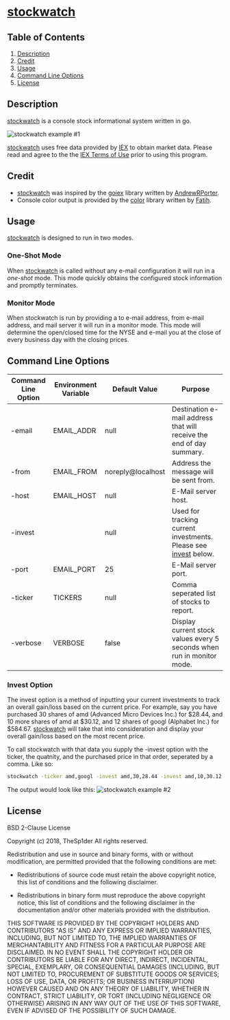 # [stockwatch](//github.com/TheSp1der/stockwatch)

## Table of Contents

1. [Description](#description)
2. [Credit](#credit)
3. [Usage](#usage)
4. [Command Line Options](#command-line-options)
4. [License](#license)

## Description

[stockwatch](//github.com/TheSp1der/stockwatch) is a console stock informational
system written in go.

![stockwatch example #1](https://raw.github.com/TheSp1der/stockwatch/master/readme-images/console-1.png)

[stockwatch](//github.com/TheSp1der/stockwatch) uses free data provided by
[IEX](//iextrading.com/developer/) to obtain market data. Please read and agree
to the the [IEX Terms of Use](//iextrading.com/api-exhibit-a/) prior to using this
program.

## Credit

* [stockwatch](//github.com/TheSp1der/stockwatch) was inspired by the
[goiex](//github.com/AndrewRPorter/goiex) library written by
[AndrewRPorter](//github.com/AndrewRPorter).
* Console color output is provided by the [color](//github.com/fatih/color) library
written by [Fatih](//github.com/fatih).

## Usage

[stockwatch](//github.com/TheSp1der/stockwatch) is designed to run in two modes.

### One-Shot Mode

When [stockwatch](//github.com/TheSp1der/stockwatch) is called without any e-mail
configuration it will run in a *one-shot* mode. This mode quickly obtains the
configured stock information and promptly terminates.

### Monitor Mode

When stockwatch is run by providing a to e-mail address, from e-mail address, and
mail server it will run in a monitor mode. This mode will determine the open/closed
time for the NYSE and e-mail you at the close of every business day with the closing
prices.

## Command Line Options

| Command Line Option | Environment Variable | Default Value     | Purpose |
|---------------------|----------------------|-------------------|---------|
| -email              | EMAIL_ADDR           | null              | Destination e-mail address that will receive the end of day summary. |
| -from               | EMAIL_FROM           | noreply@localhost | Address the message will be sent from. |
| -host               | EMAIL_HOST           | null              | E-Mail server host.
| -invest             |                      | null              | Used for tracking current investments. Please see [invest](#invest-option) below. |
| -port               | EMAIL_PORT           | 25                | E-Mail server port. |
| -ticker             | TICKERS              | null              | Comma seperated list of stocks to report. |
| -verbose            | VERBOSE              | false             | Display current stock values every 5 seconds when run in monitor mode. |

### Invest Option

The invest option is a method of inputting your current investments to track an
overall gain/loss based on the current price. For example, say you have purchased
30 shares of amd (Advanced Micro Devices Inc.) for $28.44, and 10 more shares of
amd at $30.12, and 12 shares of googl (Alphabet Inc.) for $584.67.
[stockwatch](//github.com/TheSp1der/stockwatch) will take that into consideration
and display your overall gain/loss based on the most recent price.

To call stockwatch with that data you supply the -invest option with the ticker,
the quatnity, and the purchased price in that order, seperated by a comma. Like
so:

```bash
stockwatch -ticker amd,googl -invest amd,30,28.44 -invest amd,10,30.12 -invest googl,12,584.67
```

The output would look like this:
![stockwatch example #2](https://raw.github.com/TheSp1der/stockwatch/master/readme-images/console-2.png)

## License

BSD 2-Clause License

Copyright (c) 2018, TheSp1der
All rights reserved.

Redistribution and use in source and binary forms, with or without
modification, are permitted provided that the following conditions are met:

* Redistributions of source code must retain the above copyright notice, this
  list of conditions and the following disclaimer.

* Redistributions in binary form must reproduce the above copyright notice,
  this list of conditions and the following disclaimer in the documentation
  and/or other materials provided with the distribution.

THIS SOFTWARE IS PROVIDED BY THE COPYRIGHT HOLDERS AND CONTRIBUTORS "AS IS"
AND ANY EXPRESS OR IMPLIED WARRANTIES, INCLUDING, BUT NOT LIMITED TO, THE
IMPLIED WARRANTIES OF MERCHANTABILITY AND FITNESS FOR A PARTICULAR PURPOSE ARE
DISCLAIMED. IN NO EVENT SHALL THE COPYRIGHT HOLDER OR CONTRIBUTORS BE LIABLE
FOR ANY DIRECT, INDIRECT, INCIDENTAL, SPECIAL, EXEMPLARY, OR CONSEQUENTIAL
DAMAGES (INCLUDING, BUT NOT LIMITED TO, PROCUREMENT OF SUBSTITUTE GOODS OR
SERVICES; LOSS OF USE, DATA, OR PROFITS; OR BUSINESS INTERRUPTION) HOWEVER
CAUSED AND ON ANY THEORY OF LIABILITY, WHETHER IN CONTRACT, STRICT LIABILITY,
OR TORT (INCLUDING NEGLIGENCE OR OTHERWISE) ARISING IN ANY WAY OUT OF THE USE
OF THIS SOFTWARE, EVEN IF ADVISED OF THE POSSIBILITY OF SUCH DAMAGE.